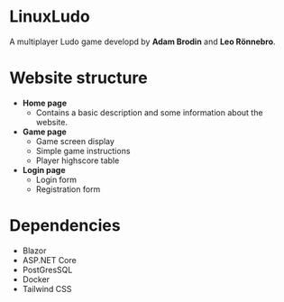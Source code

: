 # LinuxLudo
A multiplayer Ludo game developd by **Adam Brodin** and **Leo Rönnebro**.

# Website structure
<ul>
  <li><b>Home page</b>
    <ul>
      <li>Contains a basic description and some information about the website.</li>
    </ul>
  </li>
  <li><b>Game page</b>
  <ul>
    <li>Game screen display</li>
    <li>Simple game instructions</li>
    <li>Player highscore table</li>
  </ul>
  </li>
  <li><b>Login page</b>
    <ul>
      <li>Login form</li>
      <li>Registration form</li>
    </ul>
  </li>
</ul>
  
# Dependencies
* Blazor
* ASP.NET Core
* PostGresSQL
* Docker
* Tailwind CSS
  

